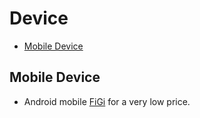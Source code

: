 # Device

 - [Mobile Device](#mobile)
 
 ## <a name="mobile"></a> Mobile Device
 - Android mobile [FiGi](https://figi-mobile.com/list-phones.html) for a very low price.
